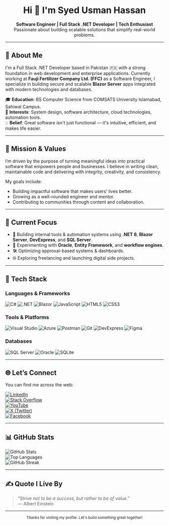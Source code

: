 <h1 align="center">Hi 👋 I'm Syed Usman Hassan</h1>

<p align="center">
  <strong>Software Engineer | Full Stack .NET Developer | Tech Enthusiast</strong><br/>
  Passionate about building scalable solutions that simplify real-world problems.
</p>

---

## 🚀 About Me

I'm a Full Stack .NET Developer based in Pakistan 🇵🇰 with a strong foundation in web development and enterprise applications. Currently working at **Fauji Fertilizer Company Ltd. (FFC)** as a Software Engineer, I specialize in building secure and scalable **Blazor Server** apps integrated with modern technologies and databases.

🎓 **Education**: BS Computer Science from COMSATS University Islamabad, Sahiwal Campus.  
🧠 **Interests**: System design, software architecture, cloud technologies, automation tools.  
💡 **Belief**: Great software isn't just functional — it's intuitive, efficient, and makes life easier.

---

## 🎯 Mission & Values

I’m driven by the purpose of turning meaningful ideas into practical software that empowers people and businesses. I believe in writing clean, maintainable code and delivering with integrity, creativity, and consistency.

My goals include:
- Building impactful software that makes users’ lives better.
- Growing as a well-rounded engineer and mentor.
- Contributing to communities through content and collaboration.

---

## 💼 Current Focus

- 🔧 Building internal tools & automation systems using **.NET 8**, **Blazor Server**, **DevExpress**, and **SQL Server**.
- 🧪 Experimenting with **Oracle**, **Entity Framework**, and **workflow engines**.
- 🛠️ Optimizing approval-based systems & dashboards.
- 🌐 Exploring freelancing and launching digital side projects.

---

## 🧰 Tech Stack

### Languages & Frameworks
![C#](https://img.shields.io/badge/C%23-%23239120.svg?style=flat-square&logo=csharp&logoColor=white)
![.NET](https://img.shields.io/badge/.NET-512BD4.svg?style=flat-square&logo=dotnet&logoColor=white)
![Blazor](https://img.shields.io/badge/Blazor-5C2D91.svg?style=flat-square&logo=blazor&logoColor=white)
![JavaScript](https://img.shields.io/badge/JavaScript-F7DF1E.svg?style=flat-square&logo=javascript&logoColor=black)
![HTML5](https://img.shields.io/badge/HTML5-E34F26.svg?style=flat-square&logo=html5&logoColor=white)
![CSS3](https://img.shields.io/badge/CSS3-1572B6.svg?style=flat-square&logo=css3&logoColor=white)

### Tools & Platforms
![Visual Studio](https://img.shields.io/badge/Visual_Studio-5C2D91.svg?style=flat-square&logo=visualstudio&logoColor=white)
![Azure](https://img.shields.io/badge/Azure-0078D4.svg?style=flat-square&logo=microsoftazure&logoColor=white)
![Postman](https://img.shields.io/badge/Postman-FF6C37.svg?style=flat-square&logo=postman&logoColor=white)
![Git](https://img.shields.io/badge/Git-F05032.svg?style=flat-square&logo=git&logoColor=white)
![DevExpress](https://img.shields.io/badge/DevExpress-FF6D00.svg?style=flat-square&logo=devexpress&logoColor=white)
![Figma](https://img.shields.io/badge/Figma-F24E1E.svg?style=flat-square&logo=figma&logoColor=white)

### Databases
![SQL Server](https://img.shields.io/badge/SQL_Server-CC2927.svg?style=flat-square&logo=microsoftsqlserver&logoColor=white)
![Oracle](https://img.shields.io/badge/Oracle-F80000.svg?style=flat-square&logo=oracle&logoColor=white)
![SQLite](https://img.shields.io/badge/SQLite-003B57.svg?style=flat-square&logo=sqlite&logoColor=white)

---

## 🌐 Let’s Connect

You can find me across the web:

[![LinkedIn](https://img.shields.io/badge/LinkedIn-%230077B5.svg?style=flat-square&logo=linkedin&logoColor=white)](https://linkedin.com/in/syed-usman-hassan-naqvi)  
[![Stack Overflow](https://img.shields.io/badge/StackOverflow-FE7A16.svg?style=flat-square&logo=stackoverflow&logoColor=white)](https://stackoverflow.com/users/syed-usman-hassan)  
[![YouTube](https://img.shields.io/badge/YouTube-FF0000.svg?style=flat-square&logo=youtube&logoColor=white)](https://youtube.com/@syedusmanhassan)  
[![X (Twitter)](https://img.shields.io/badge/X-black.svg?style=flat-square&logo=X&logoColor=white)](https://x.com/UsmanNaqvi_)  
[![Facebook](https://img.shields.io/badge/Facebook-1877F2.svg?style=flat-square&logo=facebook&logoColor=white)](https://facebook.com/usmannaqvi4)

---

## 📊 GitHub Stats

![GitHub Stats](https://github-readme-stats.vercel.app/api?username=sydusman&show_icons=true&theme=default&hide_border=true)  
![Top Languages](https://github-readme-stats.vercel.app/api/top-langs/?username=sydusman&layout=compact&theme=default&hide_border=true)  
![GitHub Streak](https://github-readme-streak-stats.herokuapp.com/?user=sydusman&theme=default&hide_border=true)

---

## ✍️ Quote I Live By

> *"Strive not to be a success, but rather to be of value."*  
> — Albert Einstein

---

<p align="center"><sub>Thanks for visiting my profile. Let's build something great together!</sub></p>
